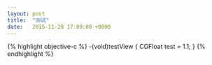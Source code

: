 ```yaml
---
layout: post
title:  "测试"
date:   2015-11-28 17:09:08 +0800
---
```

{% highlight objective-c %}
-(void)testView {
CGFloat test = 1.1;
}
{% endhighlight %}
